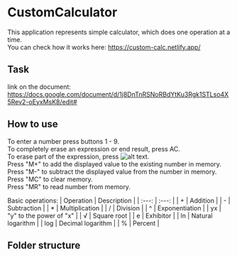 # CustomCalculator

This application represents simple calculator, which does one operation at a time. \
You can check how it works here: https://custom-calc.netlify.app/

## Task

link on the document: https://docs.google.com/document/d/1j8DnTnRSNoRBdYtKu3Rgk1STLso4X5Rev2-oEyxMsK8/edit#

## How to use

To enter a number press buttons 1 - 9. \
To completely erase an expression or end result, press AC. \
To erase part of the expression, press ![alt text](https://img.icons8.com/ios-glyphs/12/ffffff/clear-symbol.png). \
Press "M+" to add the displayed value to the existing number in memory. \
Press "M-" to subtract the displayed value from the number in memory. \
Press "MC" to clear memory. \
Press "MR" to read number from memory.

Basic operations:
| Operation | Description |
| :---: | :---: |
| +  | Addition |
| - | Subtraction |
| *  | Multiplication |
| / | Division |
| ^  | Exponentiation |
| yx | "y" to the power of "x" |
| √  | Square root |
| e | Exhibitor |
| ln  | Natural logarithm |
| log | Decimal logarithm |
| %  | Percent |

## Folder structure